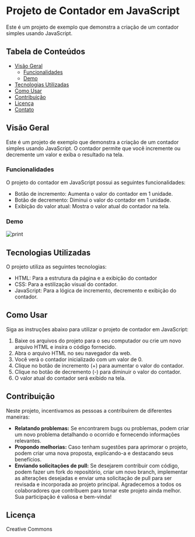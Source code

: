 
# Projeto de Contador em JavaScript

Este é um projeto de exemplo que demonstra a criação de um contador simples usando JavaScript.

## Tabela de Conteúdos

- [Visão Geral](#visão-geral)
  - [Funcionalidades](#funcionalidades)
  - [Demo](#demo)
- [Tecnologias Utilizadas](#tecnologias-utilizadas)
- [Como Usar](#como-usar)
- [Contribuição](#contribuição)
- [Licença](#licença)
- [Contato](#contato)

## Visão Geral

Este é um projeto de exemplo que demonstra a criação de um contador simples usando JavaScript. O contador permite que você incremente ou decremente um valor e exiba o resultado na tela.

### Funcionalidades

 O projeto do contador em JavaScript possui as seguintes funcionalidades:
- Botão de incremento: Aumenta o valor do contador em 1 unidade.
- Botão de decremento: Diminui o valor do contador em 1 unidade.
- Exibição do valor atual: Mostra o valor atual do contador na tela.

### Demo

![print](Contador/Capturar.PNG)

## Tecnologias Utilizadas

 O projeto utiliza as seguintes tecnologias:
- HTML: Para a estrutura da página e a exibição do contador
- CSS: Para a estilização visual do contador.
- JavaScript: Para a lógica de incremento, decremento e exibição do contador.

## Como Usar

Siga as instruções abaixo para utilizar o projeto de contador em JavaScript:

1. Baixe os arquivos do projeto para o seu computador ou crie um novo  arquivo HTML e insira o código fornecido.
2. Abra o arquivo HTML no seu navegador da web.
3. Você verá o contador inicializado com um valor de 0.
4. Clique no botão de incremento (+) para aumentar o valor do contador.
5. Clique no botão de decremento (-) para diminuir o valor do contador.
6. O valor atual do contador será exibido na tela.
## Contribuição

Neste projeto, incentivamos as pessoas a contribuírem de diferentes maneiras:

 - **Relatando problemas:** Se encontrarem bugs ou problemas, podem criar um novo problema detalhando o ocorrido e fornecendo informações relevantes.
 - **Propondo melhorias:** Caso tenham sugestões para aprimorar o projeto, podem criar uma nova proposta, explicando-a e destacando seus benefícios.
 - **Enviando solicitações de pull:** Se desejarem contribuir com código, podem fazer um fork do repositório, criar um novo branch, implementar as alterações desejadas e enviar uma solicitação de pull para ser revisada e incorporada ao projeto principal.
Agradecemos a todos os colaboradores que contribuem para tornar este projeto ainda melhor. Sua participação é valiosa e bem-vinda!

## Licença

Creative Commons




